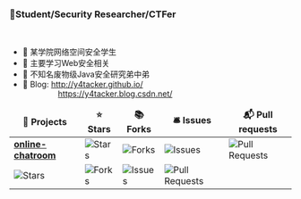 ### 👋Student/Security Researcher/CTFer    
 
</br>
     
- 🔭 某学院网络空间安全学生      
- 🌱 主要学习Web安全相关
- 🍃 不知名废物级Java安全研究弟中弟
- 🍔 Blog: http://y4tacker.github.io/
&nbsp;&nbsp;&nbsp;&nbsp;&nbsp;&nbsp;&nbsp;&nbsp;&nbsp;&nbsp;&nbsp;&nbsp;&nbsp;&nbsp;&nbsp;&nbsp;https://y4tacker.blog.csdn.net/

<table>
  <thead align="center">
    <tr border: none;>
      <td><b>🎁 Projects</b></td>
      <td><b>⭐ Stars</b></td>
      <td><b>📚 Forks</b></td>
      <td><b>🛎 Issues</b></td>
      <td><b>📬 Pull requests</b></td>
    </tr>
  </thead>
  <tbody>
    <tr>
      <td><a href="https://github.com/Y4tacker/online-chatroom"><b>online-chatroom</b></a></td>
      <td><img alt="Stars" src="https://img.shields.io/github/stars/Y4tacker/online-chatroom?style=flat-square&labelColor=343b41"/></td>
      <td><img alt="Forks" src="https://img.shields.io/github/forks/Y4tacker/online-chatroom?style=flat-square&labelColor=343b41"/></td>
      <td><img alt="Issues" src="https://img.shields.io/github/issues/Y4tacker/online-chatroom?style=flat-square&labelColor=343b41"/></td>
      <td><img alt="Pull Requests" src="https://img.shields.io/github/issues-pr/Y4tacker/online-chatroom?style=flat-square&labelColor=343b41"/></td>
    </tr>
	<tr>
      <td><img alt="Stars" src="https://img.shields.io/github/stars/Y4tacker/Y4tacker.github.io?style=flat-square&labelColor=343b41"/></td>
      <td><img alt="Forks" src="https://img.shields.io/github/forks/Y4tacker/Y4tacker.github.io?style=flat-square&labelColor=343b41"/></td>
      <td><img alt="Issues" src="https://img.shields.io/github/issues/Y4tacker/Y4tacker.github.io?style=flat-square&labelColor=343b41"/></td>
      <td><img alt="Pull Requests" src="https://img.shields.io/github/issues-pr/Y4tacker/Y4tacker.github.io?style=flat-square&labelColor=343b41"/></td>
    </tr>
  </tbody>
</table>

